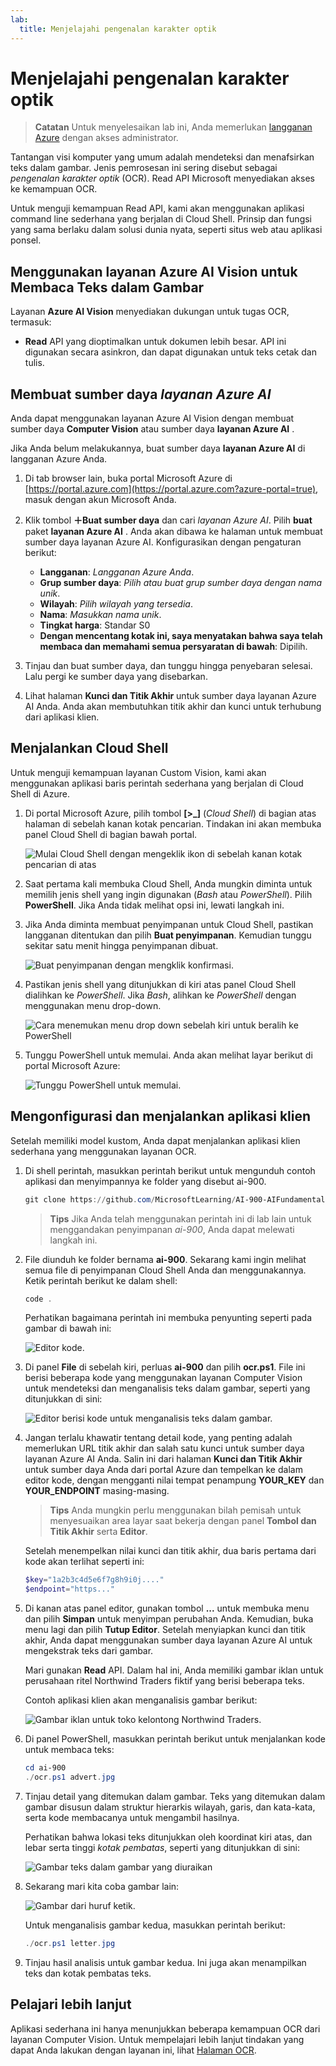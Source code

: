```yaml
---
lab:
  title: Menjelajahi pengenalan karakter optik
---
```


# Menjelajahi pengenalan karakter optik

> **Catatan** Untuk menyelesaikan lab ini, Anda memerlukan [langganan Azure](https://azure.microsoft.com/free?azure-portal=true) dengan akses administrator.

Tantangan visi komputer yang umum adalah mendeteksi dan menafsirkan teks dalam gambar. Jenis pemrosesan ini sering disebut sebagai *pengenalan karakter optik* (OCR). Read API Microsoft menyediakan akses ke kemampuan OCR. 

Untuk menguji kemampuan Read API, kami akan menggunakan aplikasi command line sederhana yang berjalan di Cloud Shell. Prinsip dan fungsi yang sama berlaku dalam solusi dunia nyata, seperti situs web atau aplikasi ponsel.

## Menggunakan layanan Azure AI Vision untuk Membaca Teks dalam Gambar

Layanan **Azure AI Vision** menyediakan dukungan untuk tugas OCR, termasuk:

- **Read** API yang dioptimalkan untuk dokumen lebih besar. API ini digunakan secara asinkron, dan dapat digunakan untuk teks cetak dan tulis.

## Membuat sumber daya *layanan Azure AI*

Anda dapat menggunakan layanan Azure AI Vision dengan membuat sumber daya **Computer Vision** atau sumber daya **layanan Azure AI** .

Jika Anda belum melakukannya, buat sumber daya **layanan Azure AI** di langganan Azure Anda.

1. Di tab browser lain, buka portal Microsoft Azure di [https://portal.azure.com](https://portal.azure.com?azure-portal=true), masuk dengan akun Microsoft Anda.

1. Klik tombol **&#65291;Buat sumber daya** dan cari *layanan Azure AI*. Pilih **buat** paket **layanan Azure AI** . Anda akan dibawa ke halaman untuk membuat sumber daya layanan Azure AI. Konfigurasikan dengan pengaturan berikut:
    - **Langganan**: *Langganan Azure Anda*.
    - **Grup sumber daya**: *Pilih atau buat grup sumber daya dengan nama unik*.
    - **Wilayah**: *Pilih wilayah yang tersedia*.
    - **Nama**: *Masukkan nama unik*.
    - **Tingkat harga**: Standar S0
    - **Dengan mencentang kotak ini, saya menyatakan bahwa saya telah membaca dan memahami semua persyaratan di bawah**: Dipilih.

1. Tinjau dan buat sumber daya, dan tunggu hingga penyebaran selesai. Lalu pergi ke sumber daya yang disebarkan.

1. Lihat halaman **Kunci dan Titik Akhir** untuk sumber daya layanan Azure AI Anda. Anda akan membutuhkan titik akhir dan kunci untuk terhubung dari aplikasi klien.

## Menjalankan Cloud Shell

Untuk menguji kemampuan layanan Custom Vision, kami akan menggunakan aplikasi baris perintah sederhana yang berjalan di Cloud Shell di Azure.

1. Di portal Microsoft Azure, pilih tombol **[>_]** (*Cloud Shell*) di bagian atas halaman di sebelah kanan kotak pencarian. Tindakan ini akan membuka panel Cloud Shell di bagian bawah portal. 

    ![Mulai Cloud Shell dengan mengeklik ikon di sebelah kanan kotak pencarian di atas](media/read-text-computer-vision/powershell-portal-guide-1.png)

1. Saat pertama kali membuka Cloud Shell, Anda mungkin diminta untuk memilih jenis shell yang ingin digunakan (*Bash* atau *PowerShell*). Pilih **PowerShell**. Jika Anda tidak melihat opsi ini, lewati langkah ini.  

1. Jika Anda diminta membuat penyimpanan untuk Cloud Shell, pastikan langganan ditentukan dan pilih **Buat penyimpanan**. Kemudian tunggu sekitar satu menit hingga penyimpanan dibuat.

    ![Buat penyimpanan dengan mengklik konfirmasi.](media/read-text-computer-vision/powershell-portal-guide-2.png)

1. Pastikan jenis shell yang ditunjukkan di kiri atas panel Cloud Shell dialihkan ke *PowerShell*. Jika *Bash*, alihkan ke *PowerShell* dengan menggunakan menu drop-down.

    ![Cara menemukan menu drop down sebelah kiri untuk beralih ke PowerShell](media/read-text-computer-vision/powershell-portal-guide-3.png) 

1. Tunggu PowerShell untuk memulai. Anda akan melihat layar berikut di portal Microsoft Azure:  

    ![Tunggu PowerShell untuk memulai.](media/read-text-computer-vision/powershell-prompt.png) 

## Mengonfigurasi dan menjalankan aplikasi klien

Setelah memiliki model kustom, Anda dapat menjalankan aplikasi klien sederhana yang menggunakan layanan OCR.

1. Di shell perintah, masukkan perintah berikut untuk mengunduh contoh aplikasi dan menyimpannya ke folder yang disebut ai-900.

    ```PowerShell
    git clone https://github.com/MicrosoftLearning/AI-900-AIFundamentals ai-900
    ```

    >**Tips** Jika Anda telah menggunakan perintah ini di lab lain untuk menggandakan penyimpanan *ai-900*, Anda dapat melewati langkah ini.

1. File diunduh ke folder bernama **ai-900**. Sekarang kami ingin melihat semua file di penyimpanan Cloud Shell Anda dan menggunakannya. Ketik perintah berikut ke dalam shell:

    ```PowerShell
    code .
    ```

    Perhatikan bagaimana perintah ini membuka penyunting seperti pada gambar di bawah ini: 

    ![Editor kode.](media/read-text-computer-vision/powershell-portal-guide-4.png)

1. Di panel **File** di sebelah kiri, perluas **ai-900** dan pilih **ocr.ps1**. File ini berisi beberapa kode yang menggunakan layanan Computer Vision untuk mendeteksi dan menganalisis teks dalam gambar, seperti yang ditunjukkan di sini:

    ![Editor berisi kode untuk menganalisis teks dalam gambar.](media/read-text-computer-vision/ocr-code.png)

1. Jangan terlalu khawatir tentang detail kode, yang penting adalah memerlukan URL titik akhir dan salah satu kunci untuk sumber daya layanan Azure AI Anda. Salin ini dari halaman **Kunci dan Titik Akhir** untuk sumber daya Anda dari portal Azure dan tempelkan ke dalam editor kode, dengan mengganti nilai tempat penampung **YOUR_KEY** dan **YOUR_ENDPOINT** masing-masing.

    > **Tips** Anda mungkin perlu menggunakan bilah pemisah untuk menyesuaikan area layar saat bekerja dengan panel **Tombol dan Titik Akhir** serta **Editor**.

    Setelah menempelkan nilai kunci dan titik akhir, dua baris pertama dari kode akan terlihat seperti ini:

    ```PowerShell
    $key="1a2b3c4d5e6f7g8h9i0j...."    
    $endpoint="https..."
    ```

1. Di kanan atas panel editor, gunakan tombol **...** untuk membuka menu dan pilih **Simpan** untuk menyimpan perubahan Anda. Kemudian, buka menu lagi dan pilih **Tutup Editor**. Setelah menyiapkan kunci dan titik akhir, Anda dapat menggunakan sumber daya layanan Azure AI untuk mengekstrak teks dari gambar.

    Mari gunakan **Read** API. Dalam hal ini, Anda memiliki gambar iklan untuk perusahaan ritel Northwind Traders fiktif yang berisi beberapa teks.

    Contoh aplikasi klien akan menganalisis gambar berikut:

    ![Gambar iklan untuk toko kelontong Northwind Traders.](media/read-text-computer-vision/advert.jpg)

1. Di panel PowerShell, masukkan perintah berikut untuk menjalankan kode untuk membaca teks:

    ```PowerShell
    cd ai-900
    ./ocr.ps1 advert.jpg
    ```

1. Tinjau detail yang ditemukan dalam gambar. Teks yang ditemukan dalam gambar disusun dalam struktur hierarkis wilayah, garis, dan kata-kata, serta kode membacanya untuk mengambil hasilnya.

    Perhatikan bahwa lokasi teks ditunjukkan oleh koordinat kiri atas, dan lebar serta tinggi *kotak pembatas*, seperti yang ditunjukkan di sini:

    ![Gambar teks dalam gambar yang diuraikan](media/read-text-computer-vision/lab-05-bounding-boxes.png)

1. Sekarang mari kita coba gambar lain:

    ![Gambar dari huruf ketik.](media/read-text-computer-vision/letter.jpg)

    Untuk menganalisis gambar kedua, masukkan perintah berikut:

    ```PowerShell
    ./ocr.ps1 letter.jpg
    ```

1. Tinjau hasil analisis untuk gambar kedua. Ini juga akan menampilkan teks dan kotak pembatas teks.

## Pelajari lebih lanjut

Aplikasi sederhana ini hanya menunjukkan beberapa kemampuan OCR dari layanan Computer Vision. Untuk mempelajari lebih lanjut tindakan yang dapat Anda lakukan dengan layanan ini, lihat [Halaman OCR](https://docs.microsoft.com/azure/cognitive-services/computer-vision/overview-ocr).
